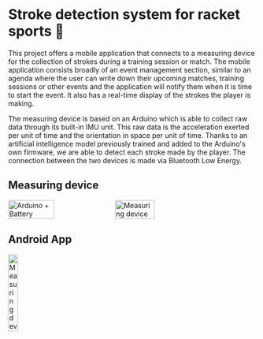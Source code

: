# Stroke detection system for racket sports 🏸

This project offers a mobile application that connects to a measuring device for the collection of strokes during a training session or match. The mobile application consists broadly of an event management section, similar to an agenda where the user can write down their upcoming matches, training sessions or other events and the application will notify them when it is time to start the event. It also has a real-time display of the strokes the player is making.

The measuring device is based on an Arduino which is able to collect raw data through its built-in IMU unit. This raw data is the acceleration exerted per unit of time and the orientation in space per unit of time. Thanks to an artificial intelligence model previously trained and added to the Arduino's own firmware, we are able to detect each stroke made by the player. The connection between the two devices is made via Bluetooth Low Energy.

## Measuring device

<div style="display: flex;">
  <img src="https://github.com/marioruub/Stroke-detection-system-for-racket-sports/blob/main/img/Arduino.jpg" alt="Arduino + Battery" width="43%" height="43%">
  <img src="https://github.com/marioruub/Stroke-detection-system-for-racket-sports/blob/main/img/Device.jpg" alt="Measuring device" width="40%" height="40%">
</div>

## Android App

<img src="https://github.com/marioruub/Stroke-detection-system-for-racket-sports/blob/main/img/home.jpg" alt="Measuring device" width="20%" height="20%">
